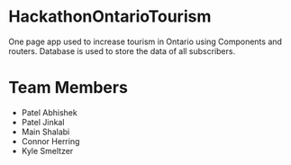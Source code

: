 # HackathonOntarioTourism
One page app used to increase tourism in Ontario using Components and routers. Database is used to store the data of all subscribers.


# Team Members
* Patel Abhishek
* Patel Jinkal
* Main Shalabi
* Connor Herring
* Kyle Smeltzer
